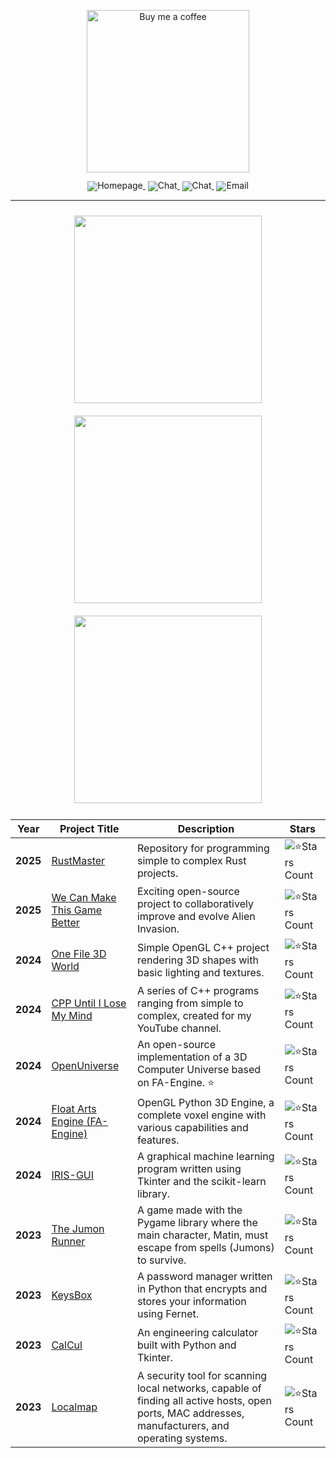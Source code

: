 <p align="center">
  <a href="http://www.coffeete.ir/MatinAfzal">
    <img src="http://www.coffeete.ir/images/buttons/lemonchiffon.png" width="260" alt="Buy me a coffee" />
  </a>
</p>

<div align="center" style="line-height: 1;">
  <a href="https://www.youtube.com/@MatinAfzal" target="_blank" style="margin: 2px;">
    <img alt="Homepage" src="https://img.shields.io/badge/Youtube-MatinAfzal-red?logo=youtube&logoColor=red" style="display: inline-block; vertical-align: middle;"/>
  </a>
  <a href="https://discord.com/invite/jBhmM2j2GN" target="_blank" style="margin: 2px;">
    <img alt="Chat" src="https://img.shields.io/badge/Discord-MatinAfzal-7289da?logo=Discord&logoColor=white&color=7289da" style="display: inline-block; vertical-align: middle;"/>
  </a>
  <a href="https://linktr.ee/MatinAfzal" target="_blank" style="margin: 2px;">
    <img alt="Chat" src="https://img.shields.io/badge/LinkTree-MatinAfzal-green?logo=linktree&logoColor=lime" style="display: inline-block; vertical-align: middle;"/>
  </a>
  <a href="mailto:contact.matin@yahoo.com" target="_blank" style="margin: 2px;">
  <img alt="Email" src="https://img.shields.io/badge/Email-MatinAfzal-white?logo=gmail&logoColor=black" style="display: inline-block; vertical-align: middle;"/>
</a>

</div> 

---

<p align="center">
  <img src="https://github.com/MatinAfzal/3DICU/assets/128434167/9a1a3d19-8475-4d27-9280-13d635cc2bdd" width="300" style="margin: 10px;">
  <img src="https://github.com/user-attachments/assets/2cd391cb-1ac1-4c08-807e-3d7d0ff5968c" width="300" style="margin: 10px;">
  <img src="https://github.com/user-attachments/assets/7f646e7a-abab-4acc-96d5-0156e6187a89" width="300" style="margin: 10px;">
</p>

| Year | Project Title | Description | Stars |
|------|---------------|-------------|-------|
| **2025** | [RustMaster](https://github.com/MatinAfzal/RustMaster) | Repository for programming simple to complex Rust projects. | ![⭐Stars Count](https://img.shields.io/github/stars/MatinAfzal/RustMaster?label=⭐Stars&style=flat&color=yellow) |
| **2025** | [We Can Make This Game Better](https://github.com/MatinAfzal/Alien-invasion) | Exciting open-source project to collaboratively improve and evolve Alien Invasion. | ![⭐Stars Count](https://img.shields.io/github/stars/MatinAfzal/Alien-invasion?label=⭐Stars&style=flat&color=yellow) |
| **2024** | [One File 3D World](https://github.com/MatinAfzal/OneFile_3DWorld) | Simple OpenGL C++ project rendering 3D shapes with basic lighting and textures. | ![⭐Stars Count](https://img.shields.io/github/stars/MatinAfzal/OneFile_3DWorld?label=⭐Stars&style=flat&color=yellow) |
| **2024** | [CPP Until I Lose My Mind](https://github.com/MatinAfzal/CPP_Until_I_lose_My_Mind) | A series of C++ programs ranging from simple to complex, created for my YouTube channel. | ![⭐Stars Count](https://img.shields.io/github/stars/MatinAfzal/CPP_Until_I_lose_My_Mind?label=⭐Stars&style=flat&color=yellow) |
| **2024** | [OpenUniverse](https://github.com/MatinAfzal/OpenUniverse) | An open-source implementation of a 3D Computer Universe based on FA-Engine. ⭐ | ![⭐Stars Count](https://img.shields.io/github/stars/MatinAfzal/OpenUniverse?label=⭐Stars&style=flat&color=yellow) |
| **2024** | [Float Arts Engine (FA-Engine)](https://github.com/MatinAfzal/FloatArtsEngine) | OpenGL Python 3D Engine, a complete voxel engine with various capabilities and features. | ![⭐Stars Count](https://img.shields.io/github/stars/MatinAfzal/FloatArtsEngine?label=⭐Stars&style=flat&color=yellow) |
| **2024** | [IRIS-GUI](https://github.com/MatinAfzal/IRIS-GUI) | A graphical machine learning program written using Tkinter and the scikit-learn library. | ![⭐Stars Count](https://img.shields.io/github/stars/MatinAfzal/IRIS-GUI?label=⭐Stars&style=flat&color=yellow) |
| **2023** | [The Jumon Runner](https://github.com/MatinAfzal/TheJumonRunner) | A game made with the Pygame library where the main character, Matin, must escape from spells (Jumons) to survive. | ![⭐Stars Count](https://img.shields.io/github/stars/MatinAfzal/TheJumonRunner?label=⭐Stars&style=flat&color=yellow) |
| **2023** | [KeysBox](https://github.com/MatinAfzal/KeysBox) | A password manager written in Python that encrypts and stores your information using Fernet. | ![⭐Stars Count](https://img.shields.io/github/stars/MatinAfzal/KeysBox?label=⭐Stars&style=flat&color=yellow) |
| **2023** | [CalCul](https://github.com/MatinAfzal/CalCul) | An engineering calculator built with Python and Tkinter. | ![⭐Stars Count](https://img.shields.io/github/stars/MatinAfzal/CalCul?label=⭐Stars&style=flat&color=yellow) |
| **2023** | [Localmap](http://github.com/MatinAfzal/Localmap) | A security tool for scanning local networks, capable of finding all active hosts, open ports, MAC addresses, manufacturers, and operating systems. | ![⭐Stars Count](https://img.shields.io/github/stars/MatinAfzal/Localmap?label=⭐Stars&style=flat&color=yellow) |
